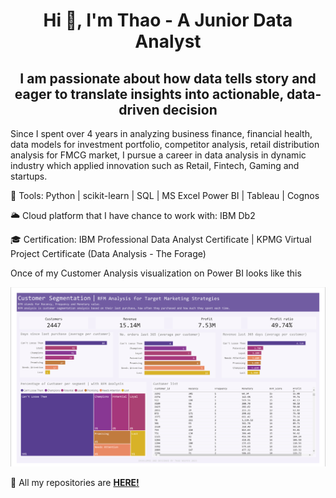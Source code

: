 <h1 align="center"> Hi 👋, I'm Thao - A Junior Data Analyst </h1>

<h2 align="center"> I am passionate about how data tells story and eager to translate insights into actionable, data-driven decision </h2>

Since I spent over 4 years in analyzing business finance, financial health, data models for investment portfolio, competitor analysis, retail distribution analysis for FMCG market, I pursue a career in data analysis in dynamic industry which applied innovation such as Retail, Fintech, Gaming and startups. 

🔧 Tools: Python | scikit-learn | SQL | MS Excel Power BI | Tableau | Cognos

🌥 Cloud platform that I have chance to work with: IBM Db2

🎓 Certification: IBM Professional Data Analyst Certificate | 
KPMG Virtual Project Certificate (Data Analysis - The Forage)

<p> Once of my Customer Analysis visualization on Power BI looks like this</p>
<img src="https://github.com/nhthaonguyen/nhthaonguyen.github.io/blob/main/image/Customer-Segmentation-Viz.png?raw=true"/>

<p> 📌 All my repositories are <a href="https://github.com/nhthaonguyen?tab=repositories"><strong>HERE!</strong></a> </p>


